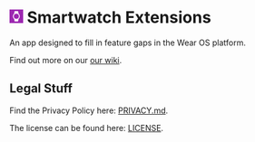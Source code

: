 # <img src="https://github.com/boswelja/SmartwatchExtensions/raw/main/ic_launcher-web.png" width="24"> Smartwatch Extensions

An app designed to fill in feature gaps in the Wear OS platform.

Find out more on our [our wiki](https://github.com/boswelja/SmartwatchExtensions/wiki).


## Legal Stuff

Find the Privacy Policy here: [PRIVACY.md](https://github.com/boswelja/SmartwatchExtensions/blob/main/PRIVACY.md).

The license can be found here: [LICENSE](https://github.com/boswelja/SmartwatchExtensions/blob/main/LICENSE).
